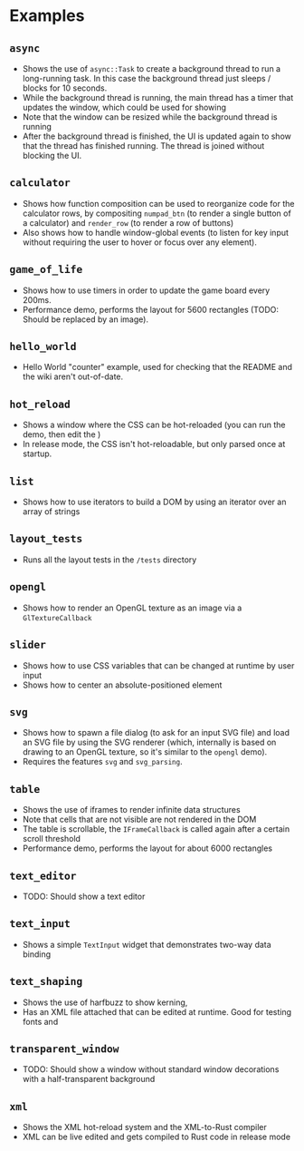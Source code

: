 # Examples

## `async`

- Shows the use of `async::Task` to create a background thread to run a long-running task.
  In this case the background thread just sleeps / blocks for 10 seconds.
- While the background thread is running, the main thread has a timer that updates the window,
  which could be used for showing
- Note that the window can be resized while the background thread is running
- After the background thread is finished, the UI is updated again to show that the
  thread has finished running. The thread is joined without blocking the UI.

## `calculator`

- Shows how function composition can be used to reorganize code for the calculator rows,
  by compositing `numpad_btn` (to render a single button of a calculator) and `render_row`
  (to render a row of buttons)
- Also shows how to handle window-global events (to listen for key input without
  requiring the user to hover or focus over any element).

## `game_of_life`

- Shows how to use timers in order to update the game board every 200ms.
- Performance demo, performs the layout for 5600 rectangles (TODO: Should be replaced by an image).

## `hello_world`

- Hello World "counter" example, used for checking that the README and the wiki aren't out-of-date.

## `hot_reload`

- Shows a window where the CSS can be hot-reloaded (you can run the demo, then edit the )
- In release mode, the CSS isn't hot-reloadable, but only parsed once at startup.

## `list`

- Shows how to use iterators to build a DOM by using an iterator over an array of strings

## `layout_tests`

- Runs all the layout tests in the `/tests` directory

## `opengl`

- Shows how to render an OpenGL texture as an image via a `GlTextureCallback`

## `slider`

- Shows how to use CSS variables that can be changed at runtime by user input
- Shows how to center an absolute-positioned element

## `svg`

- Shows how to spawn a file dialog (to ask for an input SVG file) and load an SVG file
  by using the SVG renderer (which, internally is based on drawing to an OpenGL texture,
  so it's similar to the `opengl` demo).
- Requires the features `svg` and `svg_parsing`.

## `table`

- Shows the use of iframes to render infinite data structures
- Note that cells that are not visible are not rendered in the DOM
- The table is scrollable, the `IFrameCallback` is called again after a certain scroll threshold
- Performance demo, performs the layout for about 6000 rectangles

## `text_editor`

- TODO: Should show a text editor

## `text_input`

- Shows a simple `TextInput` widget that demonstrates two-way data binding

## `text_shaping`

- Shows the use of harfbuzz to show kerning,
- Has an XML file attached that can be edited at runtime. Good for testing fonts and

## `transparent_window`

- TODO: Should show a window without standard window decorations with a half-transparent background

## `xml`

- Shows the XML hot-reload system and the XML-to-Rust compiler
- XML can be live edited and gets compiled to Rust code in release mode